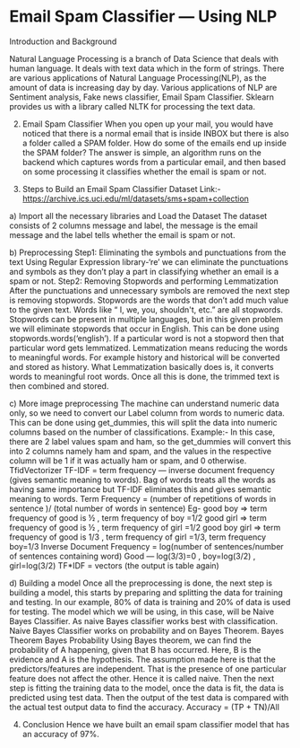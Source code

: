 # Email Spam Classifier — Using NLP


Introduction and Background

Natural Language Processing is a branch of Data Science that deals with human language. It deals with text data which in the form of strings. There are various applications of Natural Language Processing(NLP), as the amount of data is increasing day by day. Various applications of NLP are Sentiment analysis, Fake news classifier, Email Spam Classifier.
Sklearn provides us with a library called NLTK for processing the text data.

2. Email Spam Classifier
When you open up your mail, you would have noticed that there is a normal email that is inside INBOX but there is also a folder called a SPAM folder. How do some of the emails end up inside the SPAM folder? The answer is simple, an algorithm runs on the backend which captures words from a particular email, and then based on some processing it classifies whether the email is spam or not.

3. Steps to Build an Email Spam Classifier
Dataset Link:- https://archive.ics.uci.edu/ml/datasets/sms+spam+collection

a) Import all the necessary libraries and Load the Dataset
The dataset consists of 2 columns message and label, the message is the email message and the label tells whether the email is spam or not.

b) Preprocessing
Step1: Eliminating the symbols and punctuations from the text
Using Regular Expression library-‘re’ we can eliminate the punctuations and symbols as they don’t play a part in classifying whether an email is a spam or not.
Step2: Removing Stopwords and performing Lemmatization
After the punctuations and unnecessary symbols are removed the next step is removing stopwords. Stopwords are the words that don’t add much value to the given text. Words like “ I, we, you, shouldn't, etc.” are all stopwords. Stopwords can be present in multiple languages, but in this given problem we will eliminate stopwords that occur in English. This can be done using stopwords.words(‘english’). If a particular word is not a stopword then that particular word gets lemmatized. Lemmatization means reducing the words to meaningful words. For example history and historical will be converted and stored as history. What Lemmatization basically does is, it converts words to meaningful root words. Once all this is done, the trimmed text is then combined and stored.

c) More image preprocessing
The machine can understand numeric data only, so we need to convert our Label column from words to numeric data. This can be done using get_dummies, this will split the data into numeric columns based on the number of classifications. Example:- In this case, there are 2 label values spam and ham, so the get_dummies will convert this into 2 columns namely ham and spam, and the values in the respective column will be 1 if it was actually ham or spam, and 0 otherwise.
TfidVectorizer
TF-IDF = term frequency — inverse document frequency (gives semantic meaning to words). Bag of words treats all the words as having same importance but TF-IDF eliminates this and gives semantic meaning to words.
Term Frequency = (number of repetitions of words in sentence )/ (total number of words in sentence)
Eg- good boy => term frequency of good is ½ , term frequency of boy =1/2
good girl => term frequency of good is ½ , term frequency of girl =1/2
good boy girl => term frequency of good is 1/3 , term frequency of girl =1/3, term frequency boy=1/3
Inverse Document Frequency = log(number of sentences/number of sentences containing word)
Good — log(3/3)=0 , boy=log(3/2) , girl=log(3/2)
TF*IDF = vectors (the output is table again)

d) Building a model
Once all the preprocessing is done, the next step is building a model, this starts by preparing and splitting the data for training and testing. In our example, 80% of data is training and 20% of data is used for testing. The model which we will be using, in this case, will be Naive Bayes Classifier. As naive Bayes classifier works best with classification. Naive Bayes Classifier works on probability and on Bayes Theorem.
Bayes Theorem
Bayes Probability
Using Bayes theorem, we can find the probability of A happening, given that B has occurred. Here, B is the evidence and A is the hypothesis. The assumption made here is that the predictors/features are independent. That is the presence of one particular feature does not affect the other. Hence it is called naive.
Then the next step is fitting the training data to the model, once the data is fit, the data is predicted using test data. Then the output of the test data is compared with the actual test output data to find the accuracy.
Accuracy = (TP + TN)/All


4. Conclusion
Hence we have built an email spam classifier model that has an accuracy of 97%.

